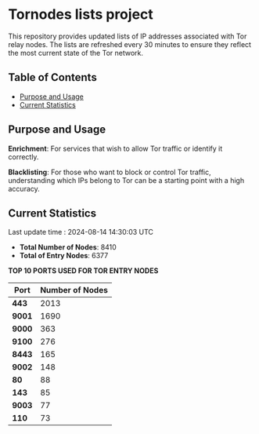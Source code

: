 # Tornodes lists project

This repository provides updated lists of IP addresses associated with Tor relay nodes. The lists are refreshed every 30 minutes to ensure they reflect the most current state of the Tor network.

## Table of Contents

- [Purpose and Usage](#purpose-and-usage)
- [Current Statistics](#current-statistics)


## Purpose and Usage

**Enrichment**: For services that wish to allow Tor traffic or identify it correctly.

**Blacklisting**: For those who want to block or control Tor traffic, understanding which IPs belong to Tor can be a starting point with a high accuracy.

## Current Statistics

Last update time : 2024-08-14 14:30:03 UTC

- **Total Number of Nodes**: 8410
- **Total of Entry Nodes**: 6377

**TOP 10 PORTS USED FOR TOR ENTRY NODES**

| **Port** | **Number of Nodes** |
|------|-----------------|
| **443**   | 2013  |
| **9001**   | 1690  |
| **9000**   | 363  |
| **9100**   | 276  |
| **8443**   | 165  |
| **9002**   | 148  |
| **80**   | 88  |
| **143**   | 85  |
| **9003**   | 77  |
| **110**   | 73  |

